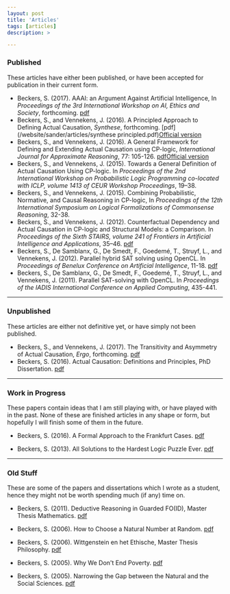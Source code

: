 ```yaml
---
layout: post
title: 'Articles'
tags: [articles]
description: >

---
```


### Published

These articles have either been published, or have been accepted for publication in their current form.  

* Beckers, S. (2017). AAAI: an Argument Against Artificial Intelligence, In _Proceedings of the 3rd International Workshop on AI, Ethics and Society_, forthcoming. [pdf](/website/sander/articles/aiethicssociety_aaai.pdf) 
* Beckers, S., and Vennekens, J. (2016). A Principled Approach to Defining Actual Causation, _Synthese_, forthcoming. [pdf](/website/sander/articles/synthese principled.pdf)[Official version](http://link.springer.com/article/10.1007/s11229-016-1247-1)
* Beckers, S., and Vennekens, J. (2016). A General Framework for Defining and Extending Actual Causation using CP-logic, _International Journal for Approximate Reasoning_, 77: 105-126. [pdf](/website/sander/articles/ijar_cplogic.pdf)[Official version](http://www.sciencedirect.com/science/article/pii/S0888613X16300779)
* Beckers, S., and Vennekens, J. (2015). Towards a General Definition of Actual Causation Using CP-logic. In _Proceedings of the 2nd International Workshop on Probabilistic Logic Programming co-located with ICLP, volume 1413 of CEUR Workshop Proceedings_, 19–38.
* Beckers, S., and Vennekens, J. (2015). Combining Probabilistic, Normative, and Causal Reasoning in CP-logic, In _Proceedings of the 12th International Symposium on Logical Formalizations of Commonsense Reasoning_, 32-38. 
* Beckers, S., and Vennekens, J. (2012). Counterfactual Dependency and Actual Causation in CP-logic and Structural Models: a Comparison. In _Proceedings of the Sixth STAIRS, volume 241 of Frontiers in Artificial Intelligence and Applications_, 35–46. [pdf](/website/sander/articles/Stairs_officialversion.pdf)
* Beckers, S., De Samblanx, G., De Smedt, F., Goedemé, T., Struyf, L., and Vennekens, J. (2012). Parallel hybrid SAT solving using OpenCL. In _Proceedings of Benelux Conference on Artificial Intelligence_, 11-18. [pdf](/website/sander/articles/bnaic_satsolver.pdf)
* Beckers, S., De Samblanx, G., De Smedt, F., Goedemé, T., Struyf, L., and Vennekens, J. (2011). Parallel SAT-solving with OpenCL. In _Proceedings of the IADIS International Conference on Applied Computing_, 435-441.


***

### Unpublished

These articles are either not definitive yet, or have simply not been published.
 
* Beckers, S., and Vennekens, J. (2017). The Transitivity and Asymmetry of Actual Causation, _Ergo_, forthcoming. [pdf](/website/sander/articles/ergo_transitivity.pdf)
* Beckers, S. (2016). Actual Causation: Definitions and Principles, PhD Dissertation. [pdf](/website/sander/articles/phd_official.pdf)



***

### Work in Progress

These papers contain ideas that I am still playing with, or have played with in the past. None of these are finished articles in any shape or form, but hopefully I will finish some of them in the future.

* Beckers, S. (2016). A Formal Approach to the Frankfurt Cases. [pdf](/website/sander/articles/frankfurt_v2.pdf)

* Beckers, S. (2013). All Solutions to the Hardest Logic Puzzle Ever. [pdf](/website/sander/articles/hardestlogicpuzzle.pdf)

***

### Old Stuff

These are some of the papers and dissertations which I wrote as a student, hence they might not be worth spending much (if any) time on.

* Beckers, S. (2011). Deductive Reasoning in Guarded FO(ID), Master Thesis Mathematics. [pdf](/website/sander/articles/old/masterthesismathematics.pdf)

* Beckers, S. (2006). How to Choose a Natural Number at Random. [pdf](/website/sander/articles/old/choosenaturalnumber.pdf)

* Beckers, S. (2006). Wittgenstein en het Ethische, Master Thesis Philosophy. [pdf](/website/sander/articles/old/masterthesisphilosophy.pdf)

* Beckers, S. (2005). Why We Don't End Poverty. [pdf](/website/sander/articles/old/endofpoverty.pdf)

* Beckers, S. (2005). Narrowing the Gap between the Natural and the Social Sciences. [pdf](/website/sander/articles/old/narrowingthegap.pdf)








